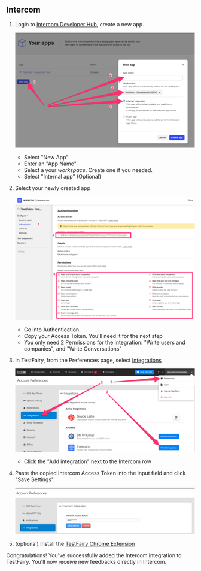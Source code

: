 ## Intercom

1. Login to [Intercom Developer Hub](https://app.intercom.com/a/apps/_/developer-hub), create a new app. 

    ![](/img/integrations/intercom/intercom_1.png)

    - Select "New App"
    - Enter an "App Name"
    - Select a your *workspace*. Create one if you needed.
    - Select "Internal app" (Optional)

2. Select your newly created app
    
    ![](/img/integrations/intercom/intercom_3.png)
    
    - Go into Authentication.
    - Copy your Access Token. You'll need it for the next step
    - You only need 2 Permissions for the integration: "Write users and companies", and "Write Conversations"

3. In TestFairy, from the Preferences page, select [Integrations](https://app.testfairy.com/settings/integrations/)

    ![](/img/integrations/intercom/intercom_4.png)
    
    - Click the "Add integration" next to the Intercom row

4. Paste the copied Intercom Access Token into the input field and click "Save Settings".
    
    ![](/img/integrations/intercom/intercom_5.png)


5. (optional) Install the [TestFairy Chrome Extension](https://chrome.google.com/webstore/detail/testfairy-for-jira/joaafaemekbkgekhjbaldlllcnjifcee)

Congratulations! You've successfully added the Intercom integration to TestFairy. You'll now receive new feedbacks directly in Intercom.
